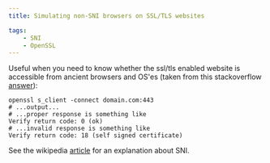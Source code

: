 ```yaml
---
title: Simulating non-SNI browsers on SSL/TLS websites

tags:
    - SNI
    - OpenSSL
---
```


Useful when you need to know whether the ssl/tls enabled website is accessible from 
ancient browsers and OS'es (taken from this stackoverflow [answer](http://stackoverflow.com/a/28297723/2053652)):

    openssl s_client -connect domain.com:443 
    # ...output...
    # ...proper response is something like
    Verify return code: 0 (ok)
    # ...invalid response is something like
    Verify return code: 18 (self signed certificate)



See the wikipedia [article](https://en.wikipedia.org/wiki/Server_Name_Indication) for an 
explanation about SNI.